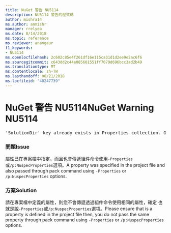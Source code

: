 ```yaml
---
title: NuGet 警告 NU5114
description: NU5114 警告的程式碼
author: mishra14
ms.author: anmishr
manager: rrelyea
ms.date: 8/14/2018
ms.topic: reference
ms.reviewer: anangaur
f1_keywords:
- NU5114
ms.openlocfilehash: 2c602c85e4f261df16e115ca31d1d2ee9e2ac6f6
ms.sourcegitcommit: c643dd2c44e085601551ff7079d696bcc3ad2b49
ms.translationtype: MT
ms.contentlocale: zh-TW
ms.lasthandoff: 08/21/2018
ms.locfileid: "40247739"
---
```

# <a name="nuget-warning-nu5114"></a><span data-ttu-id="19347-103">NuGet 警告 NU5114</span><span class="sxs-lookup"><span data-stu-id="19347-103">NuGet Warning NU5114</span></span>
<pre>'SolutionDir' key already exists in Properties collection. Overriding value.</pre>

### <a name="issue"></a><span data-ttu-id="19347-104">問題</span><span class="sxs-lookup"><span data-stu-id="19347-104">Issue</span></span>

<span data-ttu-id="19347-105">屬性已在專案檔中指定，而且也會傳遞組件命令使用`-Properties`或`/p:NuspecProperties`選項。</span><span class="sxs-lookup"><span data-stu-id="19347-105">A property was specified in the project file and also passed through pack command using `-Properties` or `/p:NuspecProperties` options.</span></span> 


### <a name="solution"></a><span data-ttu-id="19347-106">方案</span><span class="sxs-lookup"><span data-stu-id="19347-106">Solution</span></span>

<span data-ttu-id="19347-107">請在專案檔中定義的屬性，則您不會傳遞透過組件命令使用相同的屬性，確定 也就是說`-Properties`或`/p:NuspecProperties`選項。</span><span class="sxs-lookup"><span data-stu-id="19347-107">Please ensure that is a property is defined in the project file then, you do not pass the same property through pack command using `-Properties` or `/p:NuspecProperties` options.</span></span> 

